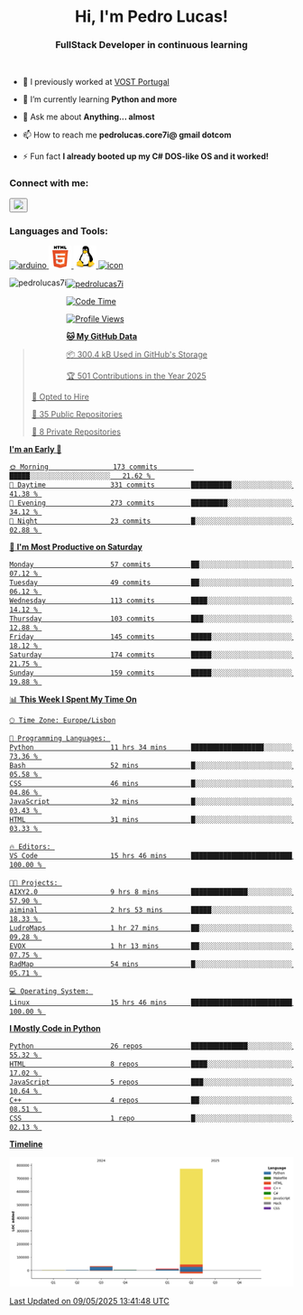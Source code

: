 <h1 align="center">Hi, I'm Pedro Lucas!</h1>
<h3 align="center">FullStack Developer in continuous learning</h3>
<br>

- 🔭 I previously worked at [VOST Portugal](https://github.com/vostpt) 

- 🌱 I’m currently learning **Python and more**

- 💬 Ask me about **Anything... almost**

- 📫 How to reach me **pedrolucas.core7i@ gmail dotcom**

- ⚡ Fun fact **I already booted up my C# DOS-like OS and it worked!**

<h3 align="left">Connect with me:</h3>
<p align="left">
    <div display="flex">
        <a href="https://bsky.app/profile/pedrolucas7i.bsky.social">
            <button>
                <img width=45 src="https://upload.wikimedia.org/wikipedia/commons/7/7a/Bluesky_Logo.svg">
            </button>
        </a>
    </div>
</p>
<h3 align="left">Languages and Tools:</h3>
<p align="left"> <a href="https://www.arduino.cc/" target="_blank" rel="noreferrer"> <img src="https://cdn.worldvectorlogo.com/logos/arduino-1.svg" alt="arduino" width="40" height="40"/> </a> <a href="https://www.w3.org/html/" target="_blank" rel="noreferrer"> <img src="https://raw.githubusercontent.com/devicons/devicon/master/icons/html5/html5-original-wordmark.svg" alt="html5" width="40" height="40"/> </a> <a href="https://www.linux.org/" target="_blank" rel="noreferrer"> <img src="https://raw.githubusercontent.com/devicons/devicon/master/icons/linux/linux-original.svg" alt="linux" width="40" height="40"/> </a> <a href="https://www.python.org" target="_blank" rel="noreferrer"> <img src="https://techstack-generator.vercel.app/python-icon.svg" alt="icon" width="40" height="40" />

<p><img align="left" height="194px" src="https://github-readme-stats.vercel.app/api/top-langs?username=pedrolucas7i&show_icons=true&theme=tokyonight&locale=en&layout=compact" alt="pedrolucas7i" /></p><img height="194px" align="center" src="https://github-readme-stats.vercel.app/api?username=pedrolucas7i&show_icons=true&theme=tokyonight&locale=en" alt="pedrolucas7i" />

<!--START_SECTION:waka-->
![Code Time](http://img.shields.io/badge/Code%20Time-141%20hrs%2026%20mins-blue)

![Profile Views](http://img.shields.io/badge/Profile%20Views-3-blue)

**🐱 My GitHub Data** 

> 📦 300.4 kB Used in GitHub's Storage 
 > 
> 🏆 501 Contributions in the Year 2025
 > 
> 💼 Opted to Hire
 > 
> 📜 35 Public Repositories 
 > 
> 🔑 8 Private Repositories 
 > 
**I'm an Early 🐤** 

```text
🌞 Morning                173 commits         █████░░░░░░░░░░░░░░░░░░░░   21.62 % 
🌆 Daytime                331 commits         ██████████░░░░░░░░░░░░░░░   41.38 % 
🌃 Evening                273 commits         █████████░░░░░░░░░░░░░░░░   34.12 % 
🌙 Night                  23 commits          █░░░░░░░░░░░░░░░░░░░░░░░░   02.88 % 
```
📅 **I'm Most Productive on Saturday** 

```text
Monday                   57 commits          ██░░░░░░░░░░░░░░░░░░░░░░░   07.12 % 
Tuesday                  49 commits          ██░░░░░░░░░░░░░░░░░░░░░░░   06.12 % 
Wednesday                113 commits         ████░░░░░░░░░░░░░░░░░░░░░   14.12 % 
Thursday                 103 commits         ███░░░░░░░░░░░░░░░░░░░░░░   12.88 % 
Friday                   145 commits         █████░░░░░░░░░░░░░░░░░░░░   18.12 % 
Saturday                 174 commits         █████░░░░░░░░░░░░░░░░░░░░   21.75 % 
Sunday                   159 commits         █████░░░░░░░░░░░░░░░░░░░░   19.88 % 
```


📊 **This Week I Spent My Time On** 

```text
🕑︎ Time Zone: Europe/Lisbon

💬 Programming Languages: 
Python                   11 hrs 34 mins      ██████████████████░░░░░░░   73.36 % 
Bash                     52 mins             █░░░░░░░░░░░░░░░░░░░░░░░░   05.58 % 
CSS                      46 mins             █░░░░░░░░░░░░░░░░░░░░░░░░   04.86 % 
JavaScript               32 mins             █░░░░░░░░░░░░░░░░░░░░░░░░   03.43 % 
HTML                     31 mins             █░░░░░░░░░░░░░░░░░░░░░░░░   03.33 % 

🔥 Editors: 
VS Code                  15 hrs 46 mins      █████████████████████████   100.00 % 

🐱‍💻 Projects: 
AIXY2.0                  9 hrs 8 mins        ██████████████░░░░░░░░░░░   57.90 % 
aiminal                  2 hrs 53 mins       █████░░░░░░░░░░░░░░░░░░░░   18.33 % 
LudroMaps                1 hr 27 mins        ██░░░░░░░░░░░░░░░░░░░░░░░   09.28 % 
EVOX                     1 hr 13 mins        ██░░░░░░░░░░░░░░░░░░░░░░░   07.75 % 
RadMap                   54 mins             █░░░░░░░░░░░░░░░░░░░░░░░░   05.71 % 

💻 Operating System: 
Linux                    15 hrs 46 mins      █████████████████████████   100.00 % 
```

**I Mostly Code in Python** 

```text
Python                   26 repos            ██████████████░░░░░░░░░░░   55.32 % 
HTML                     8 repos             ████░░░░░░░░░░░░░░░░░░░░░   17.02 % 
JavaScript               5 repos             ███░░░░░░░░░░░░░░░░░░░░░░   10.64 % 
C++                      4 repos             ██░░░░░░░░░░░░░░░░░░░░░░░   08.51 % 
CSS                      1 repo              █░░░░░░░░░░░░░░░░░░░░░░░░   02.13 % 
```



**Timeline**

![Lines of Code chart](https://raw.githubusercontent.com/pedrolucas7i/pedrolucas7i/main/assets/bar_graph.png)


 Last Updated on 09/05/2025 13:41:48 UTC
<!--END_SECTION:waka-->
